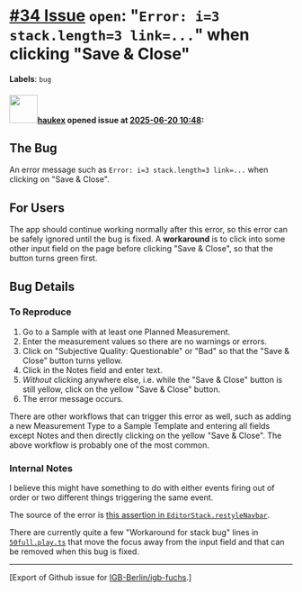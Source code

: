 # [\#34 Issue](https://github.com/IGB-Berlin/igb-fuchs/issues/34) `open`: "`Error: i=3 stack.length=3 link=...`" when clicking "Save & Close"
**Labels**: `bug`


#### <img src="https://avatars.githubusercontent.com/u/4613111?u=708742f53b26cb75f2c7a93ee7a7a53abe18ec48&v=4" width="50">[haukex](https://github.com/haukex) opened issue at [2025-06-20 10:48](https://github.com/IGB-Berlin/igb-fuchs/issues/34):

## The Bug

An error message such as `Error: i=3 stack.length=3 link=...` when clicking on "Save & Close".

## For Users

The app should continue working normally after this error, so this error can be safely ignored until the bug is fixed. A **workaround** is to click into some other input field on the page before clicking "Save & Close", so that the button turns green first.

## Bug Details

### To Reproduce

1. Go to a Sample with at least one Planned Measurement.
2. Enter the measurement values so there are no warnings or errors.
3. Click on "Subjective Quality: Questionable" or "Bad" so that the "Save & Close" button turns yellow.
4. Click in the Notes field and enter text.
5. *Without* clicking anywhere else, i.e. while the "Save & Close" button is still yellow, click on the yellow "Save & Close" button.
6. The error message occurs.

There are other workflows that can trigger this error as well, such as adding a new Measurement Type to a Sample Template and entering all fields except Notes and then directly clicking on the yellow "Save & Close". The above workflow is probably one of the most common.

### Internal Notes

I believe this might have something to do with either events firing out of order or two different things triggering the same event.

The source of the error is [this assertion in `EditorStack.restyleNavbar`](https://github.com/IGB-Berlin/igb-fuchs/blob/f48291113678ccfe4714f12935373919cb45a338/src/editors/stack.tsx#L89).

There are currently quite a few "Workaround for stack bug" lines in [`50full.play.ts`](https://github.com/IGB-Berlin/igb-fuchs/blob/f48291113678ccfe4714f12935373919cb45a338/src/__tests__/50full.play.ts#L396) that move the focus away from the input field and that can be removed when this bug is fixed.




-------------------------------------------------------------------------------



[Export of Github issue for [IGB-Berlin/igb-fuchs](https://github.com/IGB-Berlin/igb-fuchs).]
